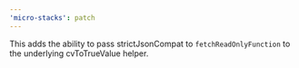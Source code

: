 ```yaml
---
'micro-stacks': patch
---
```


This adds the ability to pass strictJsonCompat to `fetchReadOnlyFunction` to the underlying cvToTrueValue helper.
